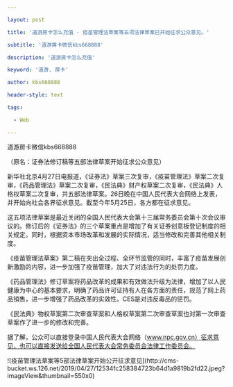 ---
layout: post
title: '道游房卡怎么充值 - 疫苗管理法草案等五项法律草案已开始征求公众意见。'
subtitle: '道游房卡微信kbs668888'
description: '道游房卡怎么充值'
keyword: '道游, 房卡'
author: kbs668888
header-style: text
tags:
  - Web
---
道游房卡微信kbs668888

（原名：证券法修订稿等五部法律草案开始征求公众意见）

新华社北京4月27日电报道，《证券法》草案三次复审，《疫苗管理法》草案二次复审，《药品管理法》草案二次复审，《民法典》财产权草案二次复审，《民法典》人格权草案二次复审，共五部法律草案。26日晚在中国人民代表大会网络上发表，并开始向社会各界征求意见。截至今年5月25日，各方都在征求意见。

这五项法律草案是最近关闭的全国人民代表大会第十三届常务委员会第十次会议审议的。修订后的《证券法》的三个草案重点是增加了有关证券创意板登记制度的相关规定。同时，根据资本市场改革和发展的实际情况，适当修改和完善其他相关制度。

《疫苗管理法草案》第二稿在突出全过程、全环节监管的同时，丰富了疫苗发展创新激励的内容，进一步加强了疫苗管理，加大了对违法行为的处罚力度。

《药品管理法》修订草案将药品改革的成果和有效做法升级为法律，增加了以人民健康为中心的基本要求，明确了药品许可证持有人在各方面的责任，规范了网上药品销售，进一步增强了药品改革的实效性。CES是对违反毒品的惩罚。

《民法典》物权草案第二次审查草案和人格权草案第二次审查草案也对第一次审查草案作了进一步的修改和完善。

据了解，公众可以直接登录中国人民代表大会网络（www.npc.gov.cn）征求意见，也可以直接发送给全国人民代表大会常务委员会法律工作委员会。

![疫苗管理法草案等5部法律草案开始公开征求意见](http://cms-
bucket.ws.126.net/2019/04/27/12534fc258384723b64d1a9819b2fd22.jpeg?imageView&thumbnail=550x0)  

